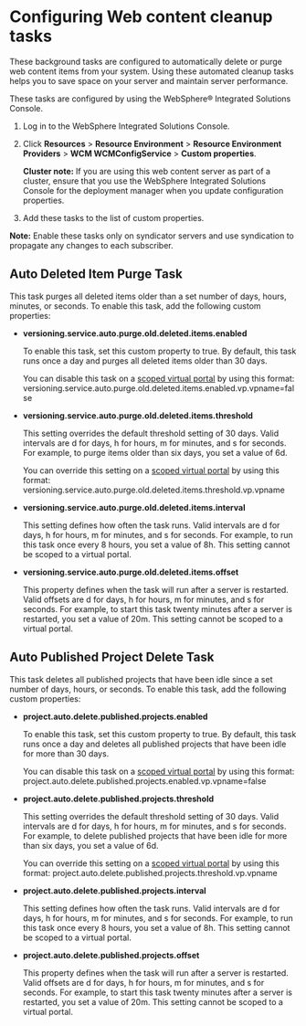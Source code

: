 # Configuring Web content cleanup tasks

These background tasks are configured to automatically delete or purge web content items from your system. Using these automated cleanup tasks helps you to save space on your server and maintain server performance.

These tasks are configured by using the WebSphere® Integrated Solutions Console.

1.  Log in to the WebSphere Integrated Solutions Console.
2.  Click **Resources** \> **Resource Environment** \> **Resource Environment Providers** \> **WCM WCMConfigService** \> **Custom properties**.

    **Cluster note:** If you are using this web content server as part of a cluster, ensure that you use the WebSphere Integrated Solutions Console for the deployment manager when you update configuration properties.

3.  Add these tasks to the list of custom properties.

**Note:** Enable these tasks only on syndicator servers and use syndication to propagate any changes to each subscriber.

## Auto Deleted Item Purge Task

This task purges all deleted items older than a set number of days, hours, minutes, or seconds. To enable this task, add the following custom properties:

-   **versioning.service.auto.purge.old.deleted.items.enabled**

    To enable this task, set this custom property to true. By default, this task runs once a day and purges all deleted items older than 30 days.

    You can disable this task on a [scoped virtual portal](wcm_config_scoped_vp.md) by using this format: versioning.service.auto.purge.old.deleted.items.enabled.vp.vpname=false

-   **versioning.service.auto.purge.old.deleted.items.threshold**

    This setting overrides the default threshold setting of 30 days. Valid intervals are d for days, h for hours, m for minutes, and s for seconds. For example, to purge items older than six days, you set a value of 6d.

    You can override this setting on a [scoped virtual portal](wcm_config_scoped_vp.md) by using this format: versioning.service.auto.purge.old.deleted.items.threshold.vp.vpname

-   **versioning.service.auto.purge.old.deleted.items.interval**

    This setting defines how often the task runs. Valid intervals are d for days, h for hours, m for minutes, and s for seconds. For example, to run this task once every 8 hours, you set a value of 8h. This setting cannot be scoped to a virtual portal.

-   **versioning.service.auto.purge.old.deleted.items.offset**

    This property defines when the task will run after a server is restarted. Valid offsets are d for days, h for hours, m for minutes, and s for seconds. For example, to start this task twenty minutes after a server is restarted, you set a value of 20m. This setting cannot be scoped to a virtual portal.


## Auto Published Project Delete Task

This task deletes all published projects that have been idle since a set number of days, hours, or seconds. To enable this task, add the following custom properties:

-   **project.auto.delete.published.projects.enabled**

    To enable this task, set this custom property to true. By default, this task runs once a day and deletes all published projects that have been idle for more than 30 days.

    You can disable this task on a [scoped virtual portal](wcm_config_scoped_vp.md) by using this format: project.auto.delete.published.projects.enabled.vp.vpname=false

-   **project.auto.delete.published.projects.threshold**

    This setting overrides the default threshold setting of 30 days. Valid intervals are d for days, h for hours, m for minutes, and s for seconds. For example, to delete published projects that have been idle for more than six days, you set a value of 6d.

    You can override this setting on a [scoped virtual portal](wcm_config_scoped_vp.md) by using this format: project.auto.delete.published.projects.threshold.vp.vpname

-   **project.auto.delete.published.projects.interval**

    This setting defines how often the task runs. Valid intervals are d for days, h for hours, m for minutes, and s for seconds. For example, to run this task once every 8 hours, you set a value of 8h. This setting cannot be scoped to a virtual portal.

-   **project.auto.delete.published.projects.offset**

    This property defines when the task will run after a server is restarted. Valid offsets are d for days, h for hours, m for minutes, and s for seconds. For example, to start this task twenty minutes after a server is restarted, you set a value of 20m. This setting cannot be scoped to a virtual portal.



